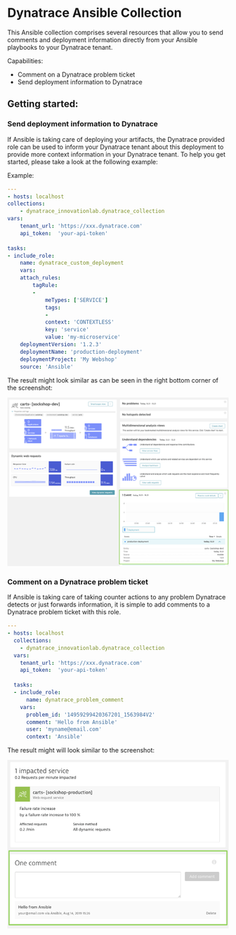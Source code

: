# Dynatrace Ansible Collection

This Ansible collection comprises several resources that allow you to send comments and deployment information directly from your Ansible playbooks to your Dynatrace tenant.

Capabilities:

- Comment on a Dynatrace problem ticket
- Send deployment information to Dynatrace


## Getting started:

### Send deployment information to Dynatrace

If Ansible is taking care of deploying your artifacts, the Dynatrace provided role can be used to inform your Dynatrace tenant about this deployment to provide more context information in your Dynatrace tenant.
To help you get started, please take a look at the following example:

Example:

```yaml
---
- hosts: localhost
collections:
    - dynatrace_innovationlab.dynatrace_collection
vars:
    tenant_url: 'https://xxx.dynatrace.com'
    api_token:  'your-api-token'

tasks:
- include_role:
    name: dynatrace_custom_deployment
    vars:
    attach_rules:
        tagRule:
        -
            meTypes: ['SERVICE']
            tags: 
            -
            context: 'CONTEXTLESS'
            key: 'service'
            value: 'my-microservice'
    deploymentVersion: '1.2.3'
    deploymentName: 'production-deployment'
    deploymentProject: 'My Webshop'
    source: 'Ansible'
```

The result might look similar as can be seen in the right bottom corner of the screenshot:

![custom deployment](./assets/custom-deployment.png)

### Comment on a Dynatrace problem ticket

If Ansible is taking care of taking counter actions to any problem Dynatrace detects or just forwards information, it is simple to add comments to a Dynatrace problem ticket with this role.


```yaml
---
- hosts: localhost
  collections:
    - dynatrace_innovationlab.dynatrace_collection
  vars:
    tenant_url: 'https://xxx.dynatrace.com'
    api_token:  'your-api-token'

  tasks:
  - include_role:
      name: dynatrace_problem_comment
    vars:
      problem_id: '14959299420367201_1563984V2'
      comment: 'Hello from Ansible'
      user: 'myname@email.com'
      context: 'Ansible'
```

The result might will look similar to the screenshot:

![problem comment](./assets/comment.png)